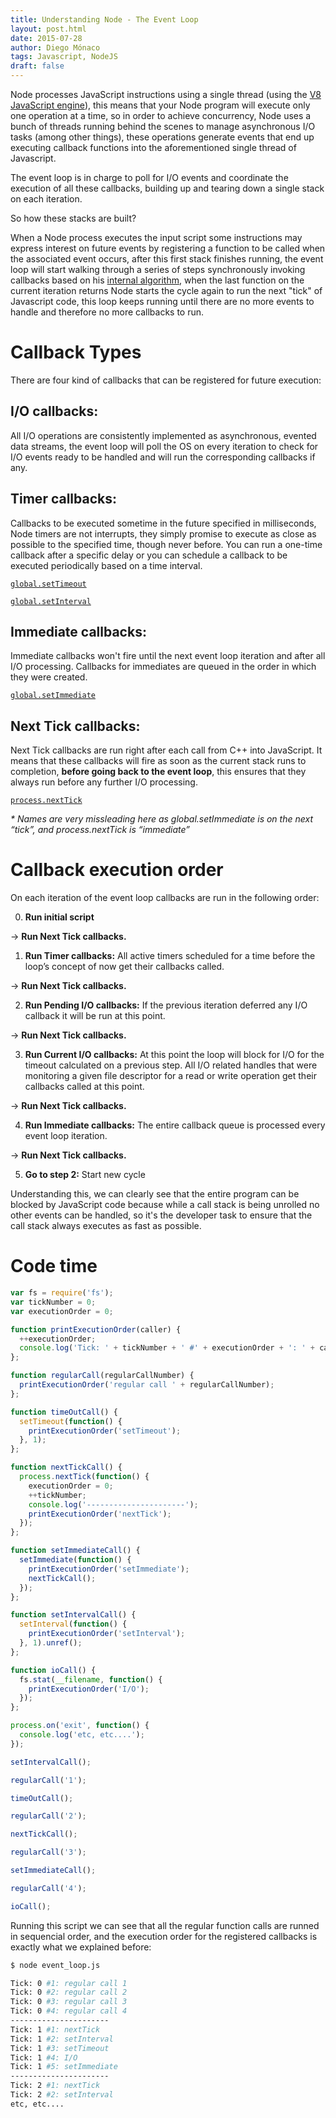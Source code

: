 ```yaml
---
title: Understanding Node - The Event Loop
layout: post.html
date: 2015-07-28
author: Diego Mónaco
tags: Javascript, NodeJS
draft: false
---
```


[1]: https://developers.google.com/v8
[2]: http://docs.libuv.org/en/v1.x/design.html#the-i-o-loop
[3]: https://nodejs.org/api/timers.html#timers_settimeout_callback_delay_arg
[4]: https://nodejs.org/api/timers.html#timers_setinterval_callback_delay_arg
[5]: https://nodejs.org/api/timers.html#timers_setimmediate_callback_arg
[6]: https://nodejs.org/api/process.html#process_process_nexttick_callback_arg

Node processes JavaScript instructions using a single thread (using the [V8 JavaScript engine][1]), this means that your Node program will execute only one operation at a time, so in order to achieve concurrency, Node uses a bunch of threads running behind the scenes to manage asynchronous I/O tasks (among other things), these operations generate events that end up executing callback functions into the aforementioned single thread of Javascript.

The event loop is in charge to poll for I/O events and coordinate the execution of all these callbacks, building up and tearing down a single stack on each iteration.

So how these stacks are built?

When a Node process executes the input script some instructions may express interest on future events by registering a function to be called when the associated event occurs, after this first stack finishes running, the event loop will start walking through a series of steps synchronously invoking callbacks based on his [internal algorithm][2], when the last function on the current iteration returns Node starts the cycle again to run the next "tick" of Javascript code, this loop keeps running until there are no more events to handle and therefore no more callbacks to run.

# Callback Types
There are four kind of callbacks that can be registered for future execution:

## I/O callbacks:
All I/O operations are consistently implemented as asynchronous, evented data streams, the event loop will poll the OS on every iteration to check for I/O events ready to be handled and will run the corresponding callbacks if any.

## Timer callbacks:
Callbacks to be executed sometime in the future specified in milliseconds, Node timers are not interrupts, they simply promise to execute as close as possible to the specified time, though never before. You can run a one-time callback after a specific delay or you can schedule a callback to be executed periodically based on a time interval.

[`global.setTimeout`][3]  

[`global.setInterval`][4]

## Immediate callbacks:
Immediate callbacks won't fire until the next event loop iteration and after all I/O processing. Callbacks for immediates are queued in the order in which they were created.

[`global.setImmediate`][5]

## Next Tick callbacks:
Next Tick callbacks are run right after each call from C++ into JavaScript. It means that these callbacks will fire as soon as the current stack runs to completion, __before going back to the event loop__, this ensures that they always run before any further I/O processing.

[`process.nextTick`][6]

_* Names are very missleading here as global.setImmediate is on the next “tick”, and process.nextTick is “immediate”_

# Callback execution order

On each iteration of the event loop callbacks are run in the following order:

0. __Run initial script__ 

  ->  __Run Next Tick callbacks.__

1. __Run Timer callbacks:__ All active timers scheduled for a time before the loop’s concept of now get their callbacks called.

  ->  __Run Next Tick callbacks.__

2. __Run Pending I/O callbacks:__ If the previous iteration deferred any I/O callback it will be run at this point.

  ->  __Run Next Tick callbacks.__

3. __Run Current I/O callbacks:__ At this point the loop will block for I/O for the timeout calculated on a previous step. All I/O related handles that were monitoring a given file descriptor for a read or write operation get their callbacks called at this point.

  ->  __Run Next Tick callbacks.__

4. __Run Immediate callbacks:__ The entire callback queue is processed every event loop iteration.

  ->  __Run Next Tick callbacks.__

5. __Go to step 2:__ Start new cycle

Understanding this, we can clearly see that the entire program can be blocked by JavaScript code because while a call stack is being unrolled no other events can be handled, so it's the developer task to ensure that the call stack always executes as fast as possible.

# Code time

```javascript
var fs = require('fs');
var tickNumber = 0;
var executionOrder = 0;

function printExecutionOrder(caller) {
  ++executionOrder;
  console.log('Tick: ' + tickNumber + ' #' + executionOrder + ': ' + caller);
};

function regularCall(regularCallNumber) {
  printExecutionOrder('regular call ' + regularCallNumber);
};

function timeOutCall() {
  setTimeout(function() {
    printExecutionOrder('setTimeout');
  }, 1);
};

function nextTickCall() {
  process.nextTick(function() {
    executionOrder = 0;
    ++tickNumber;
    console.log('----------------------');
    printExecutionOrder('nextTick');
  });
};

function setImmediateCall() {
  setImmediate(function() {
    printExecutionOrder('setImmediate');
    nextTickCall();
  });
};

function setIntervalCall() {
  setInterval(function() {
    printExecutionOrder('setInterval');
  }, 1).unref();
};

function ioCall() {
  fs.stat(__filename, function() {
    printExecutionOrder('I/O');
  });
};

process.on('exit', function() {
  console.log('etc, etc....');
});

setIntervalCall();

regularCall('1');

timeOutCall();

regularCall('2');

nextTickCall();

regularCall('3');

setImmediateCall();

regularCall('4');

ioCall();
```

Running this script we can see that all the regular function calls are runned in sequencial order, and the execution order for the registered callbacks is exactly what we explained before:

```bash
$ node event_loop.js

Tick: 0 #1: regular call 1
Tick: 0 #2: regular call 2
Tick: 0 #3: regular call 3
Tick: 0 #4: regular call 4
----------------------
Tick: 1 #1: nextTick
Tick: 1 #2: setInterval
Tick: 1 #3: setTimeout
Tick: 1 #4: I/O
Tick: 1 #5: setImmediate
----------------------
Tick: 2 #1: nextTick
Tick: 2 #2: setInterval
etc, etc....
```


